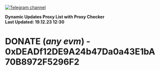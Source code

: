 [![Telegram channel](https://img.shields.io/endpoint?url=https://runkit.io/damiankrawczyk/telegram-badge/branches/master?url=https://t.me/n4z4v0d)](https://t.me/n4z4v0d) 

**Dynamic Updates Proxy List with Proxy Checker**  
**Last Updated: 19.12.23 12:30**

# DONATE (_any evm_) - 0xDEADf12DE9A24b47Da0a43E1bA70B8972F5296F2
